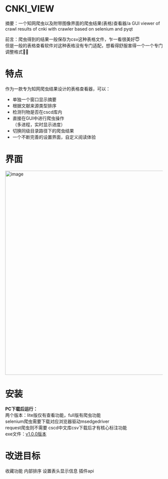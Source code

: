 # CNKI_VIEW
摘要：一个知网爬虫以及附带图像界面的爬虫结果(表格)查看器/a GUI viewer of crawl results of cnki with crawler based on selenium and pyqt  

前言：爬虫得到的结果一般保存为csv这种表格文件，乍一看很美好😇  
但是一般的表格查看软件对这种表格没有专门适配，想看得舒服害得一个一个专门调整格式🤦‍♂️ 

# 特点
作为一款专为知网爬虫结果设计的表格查看器，可以：  
- 单独一个窗口显示摘要  
- 根据文献来源类型排序  
- 检测刊物是否在cscd库内  
- 直接在GUI中进行爬虫操作  
（多进程，实时显示进度）  
- 切换同级目录路径下的爬虫结果  
- 一个不断完善的设置界面，自定义阅读体验  

# 界面
<img width="1154" height="651" alt="image" src="https://github.com/user-attachments/assets/31fa4acb-7571-4300-8c2f-fa31ba4b4789" />

# 安装  
**PC下载后运行：**  
两个版本：lite版仅有查看功能，full版有爬虫功能  
selenium爬虫需要下载对应浏览器驱动msedgedriver  
request爬虫则不需要
cscd中文库csv下载后才有核心标注功能  
exe文件：[v1.0.0版本](https://github.com/Zagreus1892/CNKI_VIEW/releases/tag/First)  

# 改进目标  
收藏功能
内部排序
设置表头显示信息
插件api

